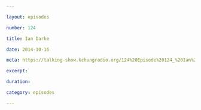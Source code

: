 ```yaml
---

layout: episodes

number: 124

title: Ian Darke

date: 2014-10-16

meta: https://talking-show.kchungradio.org/124%20Episode%20124_%20Ian%20Darke.mp3

excerpt:

duration:

category: episodes

---
```

